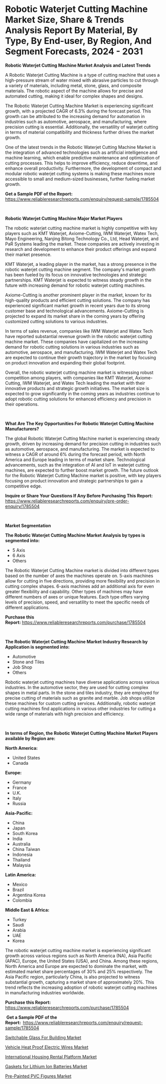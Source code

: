 <p><h1>Robotic Waterjet Cutting Machine Market Size, Share & Trends Analysis Report By Material, By Type, By End-user, By Region, And Segment Forecasts, 2024 - 2031</h1></p><p><strong>Robotic Waterjet Cutting Machine Market Analysis and Latest Trends</strong></p>
<p><p>A Robotic Waterjet Cutting Machine is a type of cutting machine that uses a high-pressure stream of water mixed with abrasive particles to cut through a variety of materials, including metal, stone, glass, and composite materials. The robotic aspect of the machine allows for precise and automated cutting, making it ideal for complex shapes and designs.</p><p>The Robotic Waterjet Cutting Machine Market is experiencing significant growth, with a projected CAGR of 6.3% during the forecast period. This growth can be attributed to the increasing demand for automation in industries such as automotive, aerospace, and manufacturing, where precision cutting is essential. Additionally, the versatility of waterjet cutting in terms of material compatibility and thickness further drives the market growth.</p><p>One of the latest trends in the Robotic Waterjet Cutting Machine Market is the integration of advanced technologies such as artificial intelligence and machine learning, which enable predictive maintenance and optimization of cutting processes. This helps to improve efficiency, reduce downtime, and enhance overall productivity. Furthermore, the development of compact and modular robotic waterjet cutting systems is making these machines more accessible to small and medium-sized businesses, further fueling market growth.</p></p>
<p><strong>Get a Sample PDF of the Report:&nbsp;</strong> <a href="https://www.reliableresearchreports.com/enquiry/request-sample/1785504">https://www.reliableresearchreports.com/enquiry/request-sample/1785504</a></p>
<p>&nbsp;</p>
<p><strong>Robotic Waterjet Cutting Machine Major Market Players</strong></p>
<p><p>The robotic waterjet cutting machine market is highly competitive with key players such as KMT Waterjet, Axiome-Cutting, IWM Waterjet, Watex Tech, Mayo Engineering, Nanjing Bitong Technology Co., Ltd, Head Waterjet, and PaR Systems leading the market. These companies are actively investing in research and development to enhance their product offerings and expand their market presence.</p><p>KMT Waterjet, a leading player in the market, has a strong presence in the robotic waterjet cutting machine segment. The company's market growth has been fueled by its focus on innovative technologies and strategic partnerships. KMT Waterjet is expected to witness steady growth in the future with increasing demand for robotic waterjet cutting machines.</p><p>Axiome-Cutting is another prominent player in the market, known for its high-quality products and efficient cutting solutions. The company has experienced significant market growth in recent years due to its strong customer base and technological advancements. Axiome-Cutting is projected to expand its market share in the coming years by offering customized cutting solutions to various industries.</p><p>In terms of sales revenue, companies like IWM Waterjet and Watex Tech have reported substantial revenue growth in the robotic waterjet cutting machine market. These companies have capitalized on the increasing demand for robotic cutting solutions in various industries such as automotive, aerospace, and manufacturing. IWM Waterjet and Watex Tech are expected to continue their growth trajectory in the market by focusing on product innovation and expanding their global footprint.</p><p>Overall, the robotic waterjet cutting machine market is witnessing robust competition among players, with companies like KMT Waterjet, Axiome-Cutting, IWM Waterjet, and Watex Tech leading the market with their innovative products and strategic growth initiatives. The market size is expected to grow significantly in the coming years as industries continue to adopt robotic cutting solutions for enhanced efficiency and precision in their operations.</p></p>
<p>&nbsp;</p>
<p><strong>What Are The Key Opportunities For Robotic Waterjet Cutting Machine Manufacturers?</strong></p>
<p><p>The global Robotic Waterjet Cutting Machine market is experiencing steady growth, driven by increasing demand for precision cutting in industries such as automotive, aerospace, and manufacturing. The market is expected to witness a CAGR of around 6% during the forecast period, with North America and Europe leading in terms of market share. Technological advancements, such as the integration of AI and IoT in waterjet cutting machines, are expected to further boost market growth. The future outlook for the Robotic Waterjet Cutting Machine market is positive, with key players focusing on product innovation and strategic partnerships to gain a competitive edge.</p></p>
<p><strong>Inquire or Share Your Questions If Any Before Purchasing This Report:</strong> <a href="https://www.reliableresearchreports.com/enquiry/pre-order-enquiry/1785504">https://www.reliableresearchreports.com/enquiry/pre-order-enquiry/1785504</a></p>
<p>&nbsp;</p>
<p><strong>Market Segmentation</strong></p>
<p><strong>The Robotic Waterjet Cutting Machine Market Analysis by types is segmented into:</strong></p>
<p><ul><li>5 Axis</li><li>6 Axis</li><li>Others</li></ul></p>
<p><p>The Robotic Waterjet Cutting Machine market is divided into different types based on the number of axes the machines operate on. 5-axis machines allow for cutting in five directions, providing more flexibility and precision in cutting complex shapes. 6-axis machines add an additional axis for even greater flexibility and capability. Other types of machines may have different numbers of axes or unique features. Each type offers varying levels of precision, speed, and versatility to meet the specific needs of different applications.</p></p>
<p><strong>Purchase this Report:&nbsp;</strong><a href="https://www.reliableresearchreports.com/purchase/1785504">https://www.reliableresearchreports.com/purchase/1785504</a></p>
<p>&nbsp;</p>
<p><strong>The Robotic Waterjet Cutting Machine Market Industry Research by Application is segmented into:</strong></p>
<p><ul><li>Automotive</li><li>Stone and Tiles</li><li>Job Shop</li><li>Others</li></ul></p>
<p><p>Robotic waterjet cutting machines have diverse applications across various industries. In the automotive sector, they are used for cutting complex shapes in metal parts. In the stone and tiles industry, they are employed for precise cutting of materials such as granite and marble. Job shops utilize these machines for custom cutting services. Additionally, robotic waterjet cutting machines find applications in various other industries for cutting a wide range of materials with high precision and efficiency.</p></p>
<p>&nbsp;</p>
<p><strong>In terms of Region, the Robotic Waterjet Cutting Machine Market Players available by Region are:</strong></p>
<p>
    <p> <strong> North America: </strong>
        <ul>
            <li>United States</li>
            <li>Canada</li>
        </ul>
        </p> 
    <p> <strong> Europe: </strong>
        <ul>
            <li>Germany</li>
            <li>France</li>
            <li>U.K.</li>
            <li>Italy</li>
            <li>Russia</li>
        </ul>
        </p> 
    <p> <strong> Asia-Pacific: </strong>
        <ul>
            <li>China</li>
            <li>Japan</li>
            <li>South Korea</li>
            <li>India</li>
            <li>Australia</li>
            <li>China Taiwan</li>
            <li>Indonesia</li>
            <li>Thailand</li>
            <li>Malaysia</li>
        </ul>
        </p> 
    <p> <strong> Latin America: </strong>
        <ul>
            <li>Mexico</li>
            <li>Brazil</li>
            <li>Argentina Korea</li>
            <li>Colombia</li>
        </ul>
        </p> 
    <p> <strong> Middle East & Africa: </strong>
        <ul>
            <li>Turkey</li>
            <li>Saudi</li>
            <li>Arabia</li>
            <li>UAE</li>
            <li>Korea</li>
        </ul>
    </p>
    </p>
<p><p>The robotic waterjet cutting machine market is experiencing significant growth across various regions such as North America (NA), Asia Pacific (APAC), Europe, the United States (USA), and China. Among these regions, North America and Europe are expected to dominate the market, with estimated market share percentages of 30% and 25% respectively. The Asia Pacific region, particularly China, is also projected to witness substantial growth, capturing a market share of approximately 20%. This trend reflects the increasing adoption of robotic waterjet cutting machines in manufacturing industries worldwide.</p></p>
<p><strong>Purchase this Report: </strong><a href="https://www.reliableresearchreports.com/purchase/1785504">https://www.reliableresearchreports.com/purchase/1785504</a></p>
<p>&nbsp;<strong>Get a Sample PDF of the Report:&nbsp;&nbsp;</strong><a href="https://www.reliableresearchreports.com/enquiry/request-sample/1785504">https://www.reliableresearchreports.com/enquiry/request-sample/1785504</a></p>
<p><strong></strong></p>
<p><p><a href="https://github.com/FassouRP/Market-Research-Report-List-3/blob/main/switchable-glass-for-building-market.md">Switchable Glass For Building Market</a></p><p><a href="https://issuu.com/reportprime-2/docs/vehicle-heat-proof-electric-wires-market-size-2030">Vehicle Heat Proof Electric Wires Market</a></p><p><a href="https://github.com/juniordelafrance/Market-Research-Report-List-2/blob/main/international-housing-rental-platform-market.md">International Housing Rental Platform Market</a></p><p><a href="https://issuu.com/reportprime-2/docs/gaskets-for-lithium-ion-batteries-market-size-2030">Gaskets for Lithium Ion Batteries Market</a></p><p><a href="https://github.com/rahu1506/Market-Research-Report-List-3/blob/main/pre-painted-pvc-figures-market.md">Pre-Painted PVC Figures Market</a></p></p>